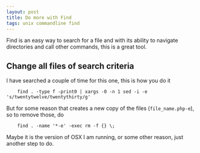 ```yaml
---
layout: post
title: Do more with Find
tags: unix commandline find
---
```


Find is an easy way to search for a file and with its ability to navigate directories and call other commands, this is a great tool.

## Change all files of search criteria

I have searched a couple of time for this one, this is how you do it

		find . -type f -print0 | xargs -0 -n 1 sed -i -e 's/twentytwelve/twentythirty/g'

But for some reason that creates a new copy of the files (`file_name.php-e`), so to remove those, do

		find . -name '*-e' -exec rm -f {} \;
		
Maybe it is the version of OSX I am running, or some other reason, just another step to do.
